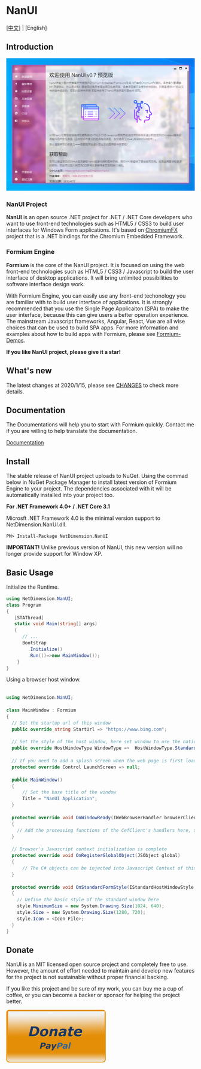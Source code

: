 # NanUI

[[中文](./README.md)] | [English]



## Introduction

![screenshot](./screenshot.png)


### NanUI Project

**NanUI** is an open source .NET project for .NET / .NET Core developers who want to use front-end technologies such as HTML5 / CSS3 to build user interfaces for Windows Form applications. It's based on [ChromiumFX](https://bitbucket.org/chromiumfx/chromiumfx) project that is a .NET bindings for the Chromium Embedded Framework.

### Formium Engine

**Formium** is the core of the NanUI project. It is focused on using the web front-end technologies such as HTML5 / CSS3 / Javascript to build the user interface of desktop applications. It will bring unlimited possibilities to software interface design work.

With Formium Engine, you can easily use any front-end techonology you are familiar with to build user interface of applications. It is strongly recommended that you use the Single Page Applicaiton (SPA) to make the user interface, because this can give users a better operation experience. The mainstream Javascript frameworks, Angular, React, Vue are all wise choices that can be used to build SPA apps. For more information and examples about how to build apps with Formium, please see [Formium-Demos](https://github.com/NetDimension/Formium-Demos).

**If you like NanUI project, please give it a star!**

## What's new

The latest changes at 2020/1/15, please see [CHANGES](./src/changelog.md) to check more details.


## Documentation

The Documentations will help you to start with Formium quickly. Contact me if you are willing to help translate the documentation. 

[Documentation](https://docs.formium.net)


## Install

The stable release of NanUI project uploads to NuGet. Using the commad below in NuGet Package Manager to install latest version of Formium Engine to your project. The dependencies associated with it will be automatically installed into your project too.

**For .NET Framework 4.0+ / .NET Core 3.1**

Microsft .NET Framework 4.0 is the minimal version support to NetDimension.NanUI.dll.

```
PM> Install-Package NetDimension.NanUI
```

**IMPORTANT!** Unlike previous version of NanUI, this new version will no longer provide support for Window XP.



## Basic Usage

Initialize the Runtime.

```C#
using NetDimension.NanUI;
class Program
{
   [STAThread]
   static void Main(string[] args)
   {
      // ...
      Bootstrap
        .Initialize()
        .Run(()=>new MainWindow());
    }
}
```

Using a browser host window.
```C#

using NetDimension.NanUI;

class MainWindow : Formium
{
  // Set the startup url of this window
  public override string StartUrl => "https://www.bing.com";

  // Set the style of the host window, here set window to use the native style 
  public override HostWindowType WindowType =>  HostWindowType.Standard;

  // If you need to add a splash screen when the web page is first loaded, return the control instance of the splash screen here
  protected override Control LaunchScreen => null;

  public MainWindow()
  {
      // Set the base title of the window
      Title = "NanUI Application";
  }

  protected override void OnWindowReady(IWebBrowserHandler browserClient)
  {
    // Add the processing functions of the CefClient's handlers here, such as DownloadHandler， LifeSpanHandler, DisplayHandler, etc. 
  }

  // Browser's Javascript context initialization is complete
  protected override void OnRegisterGlobalObject(JSObject global)
  {
      // The C# objects can be injected into Javascript Context of this window here
  }

  protected override void OnStandardFormStyle(IStandardHostWindowStyle style)
  {
    // Define the basic style of the standard window here
    style.MinimumSize = new System.Drawing.Size(1024, 640);
    style.Size = new System.Drawing.Size(1280, 720);
    style.Icon = <Icon File>;
  }
}
```

## Donate
NanUI is an MIT licensed open source project and completely free to use. However, the amount of effort needed to maintain and develop new features for the project is not sustainable without proper financial backing.

If you like this project and be sure of my work, you can buy me a cup of coffee, or you can become a backer or sponsor for helping the project better.

[![DONATE](docs/images/paypal.png)](https://www.paypal.me/mrjson)







